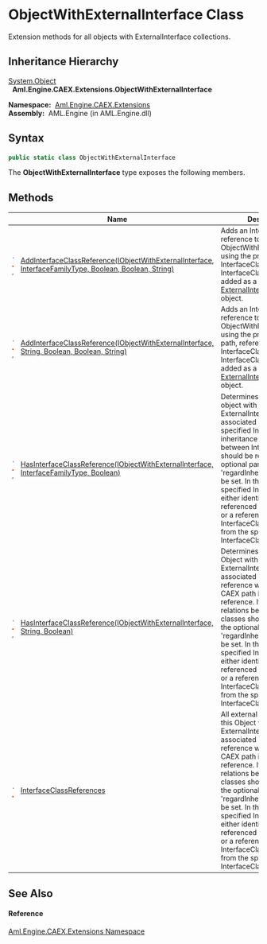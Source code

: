 ObjectWithExternalInterface Class
=================================
Extension methods for all objects with ExternalInterface collections.


Inheritance Hierarchy
---------------------
[System.Object][1]  
  **Aml.Engine.CAEX.Extensions.ObjectWithExternalInterface**  

  **Namespace:**  [Aml.Engine.CAEX.Extensions][2]  
  **Assembly:**  AML.Engine (in AML.Engine.dll)

Syntax
------

```csharp
public static class ObjectWithExternalInterface
```

The **ObjectWithExternalInterface** type exposes the following members.


Methods
-------

                                                | Name                                                                                                         | Description                                                                                                                                                                                                                                                                                                                                                                                                                                                             
----------------------------------------------- | ------------------------------------------------------------------------------------------------------------ | ----------------------------------------------------------------------------------------------------------------------------------------------------------------------------------------------------------------------------------------------------------------------------------------------------------------------------------------------------------------------------------------------------------------------------------------------------------------------- 
![Public method]![Static member]![Code example] | [AddInterfaceClassReference(IObjectWithExternalInterface, InterfaceFamilyType, Boolean, Boolean, String)][3] | Adds an InterfaceClass reference to this ObjectWithExternalInterface using the provided InterfaceClass object. The InterfaceClass reference is added as a [ExternalInterfaceType][4] object.                                                                                                                                                                                                                                                                            
![Public method]![Static member]![Code example] | [AddInterfaceClassReference(IObjectWithExternalInterface, String, Boolean, Boolean, String)][5]              | Adds an InterfaceClass reference to this ObjectWithExternalInterface using the provided CAEX path, referencing an InterfaceClass object. The InterfaceClass reference is added as a [ExternalInterfaceType][4] object.                                                                                                                                                                                                                                                  
![Public method]![Static member]![Code example] | [HasInterfaceClassReference(IObjectWithExternalInterface, InterfaceFamilyType, Boolean)][6]                  | Determines whether an object with ExternalInterfaces has an associated reference to the specified InterfaceClass. If inheritance relations between InterfaceClasses should be regarded, the optional parameter 'regardInheritance' should be set. In this case the specified InterfaceClass is either identical to a referenced InterfaceClass or a referenced InterfaceClass is derived from the specified InterfaceClass.                                             
![Public method]![Static member]![Code example] | [HasInterfaceClassReference(IObjectWithExternalInterface, String, Boolean)][7]                               | Determines whether this Object with ExternalInterfaces has an associated InterfaceClass reference with the specified CAEX path interface reference. If inheritance relations between interface classes should be regarded, the optional parameter 'regardInheritance' should be set. In this case the specified InterfaceClass is either identical to a referenced InterfaceClass or a referenced InterfaceClass is derived from the specified InterfaceClass.          
![Public method]![Static member]                | [InterfaceClassReferences][8]                                                                                | All external Interfaces of this Object with ExternalInterfaces with an associated InterfaceClass reference with the specified CAEX path interface reference. If inheritance relations between interface classes should be regarded, the optional parameter 'regardInheritance' should be set. In this case the specified InterfaceClass is either identical to a referenced InterfaceClass or a referenced InterfaceClass is derived from the specified InterfaceClass. 


See Also
--------

#### Reference
[Aml.Engine.CAEX.Extensions Namespace][2]  

[1]: https://docs.microsoft.com/dotnet/api/system.object
[2]: ../README.md
[3]: AddInterfaceClassReference.md
[4]: ../../Aml.Engine.CAEX/ExternalInterfaceType/README.md
[5]: AddInterfaceClassReference_1.md
[6]: HasInterfaceClassReference.md
[7]: HasInterfaceClassReference_1.md
[8]: InterfaceClassReferences.md
[9]: https://www.automationml.org
[10]: ../../icons/logoShade.png
[Public method]: ../../icons/pubmethod.gif "Public method"
[Static member]: ../../icons/static.gif "Static member"
[Code example]: ../../icons/CodeExample.png "Code example"